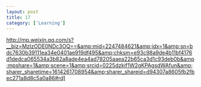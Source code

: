 ```yaml
---
layout: post
title: 17
category: ['Learning']
---
```


http://mp.weixin.qq.com/s?__biz=MzIzODE0NDc3OQ==&amp;mid=2247484621&amp;idx=1&amp;sn=bdc7630b39111ea34e0401ae919df495&amp;chksm=e93c98a9de4b11bf4176d1dedca065534a3b82a8ade4ea4ad78205aaea22b65ca3d1c93deb0b&amp;mpshare=1&amp;scene=1&amp;srcid=0225dzkjf1W2gKPAgsdWAfun&amp;sharer_sharetime=1614261708954&amp;sharer_shareid=d94307a8605fb2fbec271a8d8c5a0a86#rd]


